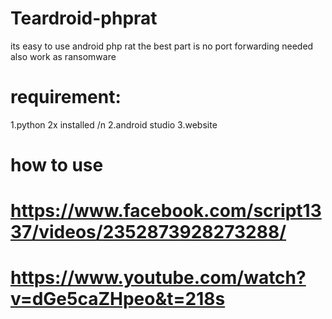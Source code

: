 # Teardroid-phprat


its easy to use android php rat the best part is no port forwarding needed also work as ransomware 

# requirement:
1.python 2x installed /n
2.android studio
3.website

# how to use
# https://www.facebook.com/script1337/videos/2352873928273288/
# https://www.youtube.com/watch?v=dGe5caZHpeo&t=218s
